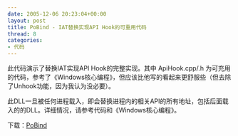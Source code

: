 ```yaml
---
date: 2005-12-06 20:23:04+00:00
layout: post
title: PoBind - IAT替换实现API Hook的可重用代码
thread: 8
categories:
- 代码
---
```


此代码演示了替换IAT实现API Hook的完整实现。其中 ApiHook.cpp/.h 为可充用的代码，参考了《Windows核心编程》，但应该比他写的看起来更舒服些（但去除了Unhook功能，因为我认为没必要）。

此DLL一旦被任何进程载入，即会替换进程内的相关API的所有地址，包括后面载入的的DLL。详细情况，请参考代码和《Windows核心编程》。<!-- more -->

下载：[PoBind](/assets/PoBind%201.0.69.271.rar)
